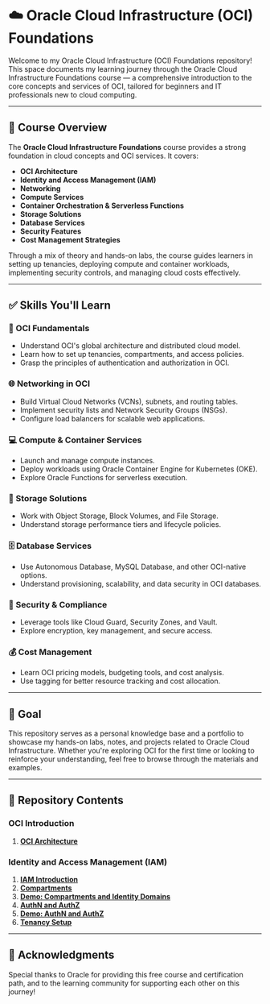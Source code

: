 # ☁️ Oracle Cloud Infrastructure (OCI) Foundations

Welcome to my Oracle Cloud Infrastructure (OCI) Foundations repository! This space documents my learning journey through the Oracle Cloud Infrastructure Foundations course — a comprehensive introduction to the core concepts and services of OCI, tailored for beginners and IT professionals new to cloud computing.

---

## 📘 Course Overview

The **Oracle Cloud Infrastructure Foundations** course provides a strong foundation in cloud concepts and OCI services. It covers:

- **OCI Architecture**
- **Identity and Access Management (IAM)**
- **Networking**
- **Compute Services**
- **Container Orchestration & Serverless Functions**
- **Storage Solutions**
- **Database Services**
- **Security Features**
- **Cost Management Strategies**

Through a mix of theory and hands-on labs, the course guides learners in setting up tenancies, deploying compute and container workloads, implementing security controls, and managing cloud costs effectively.

---

## ✅ Skills You'll Learn

### 🔧 OCI Fundamentals
- Understand OCI's global architecture and distributed cloud model.
- Learn how to set up tenancies, compartments, and access policies.
- Grasp the principles of authentication and authorization in OCI.

### 🌐 Networking in OCI
- Build Virtual Cloud Networks (VCNs), subnets, and routing tables.
- Implement security lists and Network Security Groups (NSGs).
- Configure load balancers for scalable web applications.

### 💻 Compute & Container Services
- Launch and manage compute instances.
- Deploy workloads using Oracle Container Engine for Kubernetes (OKE).
- Explore Oracle Functions for serverless execution.

### 💾 Storage Solutions
- Work with Object Storage, Block Volumes, and File Storage.
- Understand storage performance tiers and lifecycle policies.

### 🗄️ Database Services
- Use Autonomous Database, MySQL Database, and other OCI-native options.
- Understand provisioning, scalability, and data security in OCI databases.

### 🔐 Security & Compliance
- Leverage tools like Cloud Guard, Security Zones, and Vault.
- Explore encryption, key management, and secure access.

### 💰 Cost Management
- Learn OCI pricing models, budgeting tools, and cost analysis.
- Use tagging for better resource tracking and cost allocation.

---

## 🎯 Goal

This repository serves as a personal knowledge base and a portfolio to showcase my hands-on labs, notes, and projects related to Oracle Cloud Infrastructure. Whether you're exploring OCI for the first time or looking to reinforce your understanding, feel free to browse through the materials and examples.

---

## 📂 Repository Contents

### OCI Introduction
1. [**OCI Architecture**](OCI-Architecture.md)

### Identity and Access Management (IAM)
1. [**IAM Introduction**](IAM-Introduction.md)
2. [**Compartments**](Compartments.md)
3. [**Demo: Compartments and Identity Domains**](Demo-Compartments-and-Identity-Domain.md)
4. [**AuthN and AuthZ**](AuthN-8&-AuthZ.md)
5. [**Demo: AuthN and AuthZ**](Demo-AuthN-&-AuthZ.md)
6. [**Tenancy Setup**](Tenancy-Setup.md)


---

## 🙌 Acknowledgments

Special thanks to Oracle for providing this free course and certification path, and to the learning community for supporting each other on this journey!

